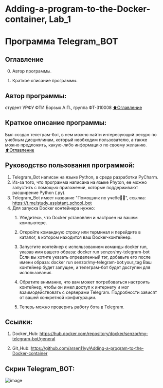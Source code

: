 # Adding-a-program-to-the-Docker-container, Lab_1

# Программа Telegram_BOT

## Оглавление

0. Автор программы.

1. Краткое описание программы.

## Автор программы:
студент УРФУ ФТИ  Борзых А.П., группа ФТ-310008
[:arrow_up:Оглавление](#Оглавление)

## Краткое описание программы:
Был создан телеграм-бот, в нем можно найти интересующий ресурс по учебным дисциплинам, который необходим пользователю, а также можно предложить, какую-либо информацию по своему желанию.    
[:arrow_up:Оглавление](#Оглавление)

## Руководство пользования программой:
1. Telegram_Bot написан на языке Python, в среде разработки PyCharm.
2. Из-за того, что программа написана на языке Phyton, ее можно запустить с помощью приложений, которые поддерживают расширение Python (.py).
3. Telegram_Bot имеет название "Помощник по учебе👨‍💻", ссылка: https://t.me/study_assistant_school_bot
4. Для запуска Docker контейнера нужно:
   1. Убедитесь, что Docker установлен и настроен на вашем компьютере.
   2. Откройте командную строку или терминал и перейдите в каталог, в котором находится ваш Docker-контейнер.
   3. Запустите контейнер с использованием команды docker run, указав имя вашего образа:
                             docker run senzor/my-telegram-bot
   Если вы хотите указать определенный тэг, добавьте его после имени образа:
                             docker run senzor/my-telegram-bot:your_tag
   Ваш контейнер будет запущен, и телеграм-бот будет доступен для использования.

   4. Обратите внимание, что вам может потребоваться настроить контейнер, чтобы он имел доступ к интернету и мог взаимодействовать с серверами Telegram. Подробности зависят от вашей конкретной конфигурации.
   5. Теперь можно проверить работу бота в Telegram.
  ## Ссылки:
  1. Docker_Hub: https://hub.docker.com/repository/docker/senzor/my-telegram-bot/general
  
  2. Git_Hub: https://github.com/arsen11yy/Adding-a-program-to-the-Docker-container

## Скрин Telegram_BOT:
![image](https://github.com/arsen11yy/Adding-a-program-to-the-Docker-container/assets/112753125/2fd301d1-67f1-417f-9060-c0eb2a887609)


